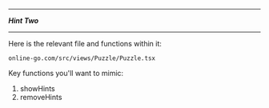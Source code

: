 *******************
***Hint Two***
*******************

Here is the relevant file and functions within it:

```
online-go.com/src/views/Puzzle/Puzzle.tsx
```

Key functions you'll want to mimic:

1. showHints
2. removeHints





